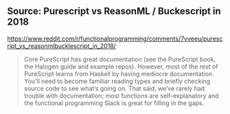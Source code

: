 
## Source: Purescript vs ReasonML / Buckescript in 2018

https://www.reddit.com/r/functionalprogramming/comments/7vveeu/purescript_vs_reasonmlbucklescript_in_2018/

> Core PureScript has great documentation (see the PureScript book, the Halogen guide and example repos). However, most of the rest of PureScript learns from Haskell by having mediocre documentation. You’ll need to become familiar reading types and briefly checking source code to see what’s going on. That said, we’ve rarely had trouble with documentation; most functions are self-explanatory and the functional programming Slack is great for filling in the gaps.

